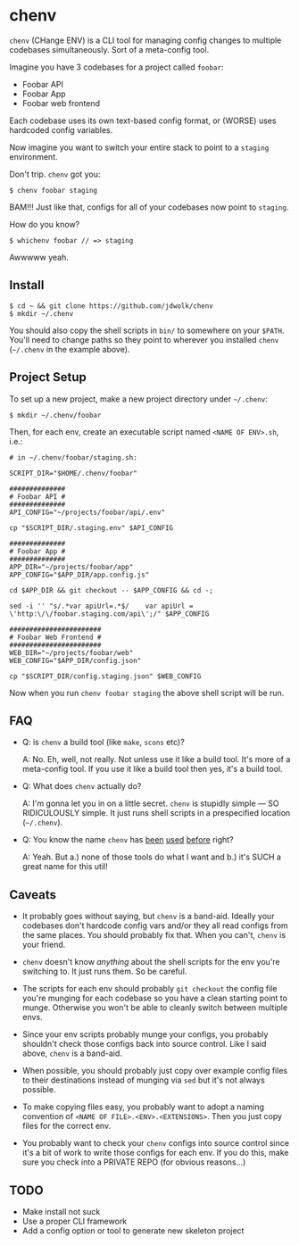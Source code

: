 # chenv

`chenv` (CHange ENV) is a CLI tool for managing config changes to multiple codebases simultaneously. Sort of a meta-config tool.

Imagine you have 3 codebases for a project called `foobar`:

* Foobar API
* Foobar App
* Foobar web frontend

Each codebase uses its own text-based config format, or (WORSE) uses hardcoded config variables.

Now imagine you want to switch your entire stack to point to a `staging` environment.

Don't trip. `chenv` got you:

```
$ chenv foobar staging
```

BAM!!! Just like that, configs for all of your codebases now point to `staging`.

How do you know?

```
$ whichenv foobar // => staging
```

Awwwww yeah.


## Install

```
$ cd ~ && git clone https://github.com/jdwolk/chenv
$ mkdir ~/.chenv
```

You should also copy the shell scripts in `bin/` to somewhere on your `$PATH`. You'll need to change paths so they point to wherever you installed `chenv` (`~/.chenv` in the example above).


## Project Setup

To set up a new project, make a new project directory under `~/.chenv`:

```
$ mkdir ~/.chenv/foobar
```

Then, for each env, create an executable script named `<NAME OF ENV>.sh`, i.e.:

```
# in ~/.chenv/foobar/staging.sh:

SCRIPT_DIR="$HOME/.chenv/foobar"

##############
# Foobar API #
##############
API_CONFIG="~/projects/foobar/api/.env"

cp "$SCRIPT_DIR/.staging.env" $API_CONFIG

##############
# Foobar App #
##############
APP_DIR="~/projects/foobar/app"
APP_CONFIG="$APP_DIR/app.config.js"

cd $APP_DIR && git checkout -- $APP_CONFIG && cd -;

sed -i '' "s/.*var apiUrl=.*$/    var apiUrl = \'http:\/\/foobar.staging.com/api\';/" $APP_CONFIG

#######################
# Foobar Web Frontend #
#######################
WEB_DIR="~/projects/foobar/web"
WEB_CONFIG="$APP_DIR/config.json"

cp "$SCRIPT_DIR/config.staging.json" $WEB_CONFIG
```

Now when you run `chenv foobar staging` the above shell script will be run.


## FAQ

* Q: is `chenv` a build tool (like `make`, `scons` etc)?

  A: No. Eh, well, not really. Not unless use it like a build tool. It's more of a meta-config tool. If you use it like a build tool then yes, it's a build tool.

* Q: What does `chenv` actually do?

  A: I'm gonna let you in on a little secret. `chenv` is stupidly simple — SO RIDICULOUSLY simple. It just runs shell scripts in a prespecified location (`~/.chenv`).

* Q: You know the name `chenv` has [been](https://www.npmjs.com/package/chenv) [used](https://github.com/betamatt/chenv) [before](https://github.com/johnmcconnell/chenv) right?

  A: Yeah. But a.) none of those tools do what I want and b.) it's SUCH a great name for this util!

## Caveats

* It probably goes without saying, but `chenv` is a band-aid. Ideally your codebases don't hardcode config vars and/or they all read configs from the same places. You should probably fix that. When you can't, `chenv` is your friend.

* `chenv` doesn't know _anything_ about the shell scripts for the env you're switching to. It just runs them. So be careful.

* The scripts for each env should probably `git checkout` the config file you're munging for each codebase so you have a clean starting point to munge. Otherwise you won't be able to cleanly switch between multiple envs.

* Since your env scripts probably munge your configs, you probably shouldn't check those configs back into source control. Like I said above, `chenv` is a band-aid.

* When possible, you should probably just copy over example config files to their destinations instead of munging via `sed` but it's not always possible.

* To make copying files easy, you probably want to adopt a naming convention of ```<NAME OF FILE>.<ENV>.<EXTENSIONS>```. Then you just copy files for the correct env.

* You probably want to check your `chenv` configs into source control since it's a bit of work to write those configs for each env. If you do this, make sure you check into a PRIVATE REPO (for obvious reasons...)

## TODO
* Make install not suck
* Use a proper CLI framework
* Add a config option or tool to generate new skeleton project

